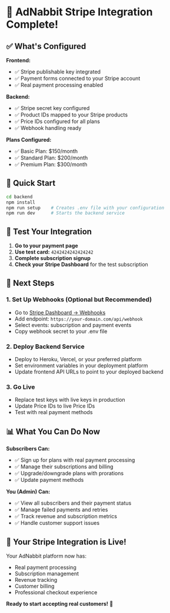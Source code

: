 # 🎉 AdNabbit Stripe Integration Complete!

## ✅ What's Configured

**Frontend:**
- ✅ Stripe publishable key integrated
- ✅ Payment forms connected to your Stripe account
- ✅ Real payment processing enabled

**Backend:**
- ✅ Stripe secret key configured
- ✅ Product IDs mapped to your Stripe products
- ✅ Price IDs configured for all plans
- ✅ Webhook handling ready

**Plans Configured:**
- ✅ Basic Plan: $150/month
- ✅ Standard Plan: $200/month  
- ✅ Premium Plan: $300/month

## 🚀 Quick Start

```bash
cd backend
npm install
npm run setup    # Creates .env file with your configuration
npm run dev      # Starts the backend service
```

## 🧪 Test Your Integration

1. **Go to your payment page**
2. **Use test card:** `4242424242424242`
3. **Complete subscription signup**
4. **Check your Stripe Dashboard** for the test subscription

## 🔧 Next Steps

### 1. Set Up Webhooks (Optional but Recommended)
- Go to [Stripe Dashboard → Webhooks](https://dashboard.stripe.com/webhooks)
- Add endpoint: `https://your-domain.com/api/webhook`
- Select events: subscription and payment events
- Copy webhook secret to your .env file

### 2. Deploy Backend Service
- Deploy to Heroku, Vercel, or your preferred platform
- Set environment variables in your deployment platform
- Update frontend API URLs to point to your deployed backend

### 3. Go Live
- Replace test keys with live keys in production
- Update Price IDs to live Price IDs
- Test with real payment methods

## 📊 What You Can Do Now

**Subscribers Can:**
- ✅ Sign up for plans with real payment processing
- ✅ Manage their subscriptions and billing
- ✅ Upgrade/downgrade plans with prorations
- ✅ Update payment methods

**You (Admin) Can:**
- ✅ View all subscribers and their payment status
- ✅ Manage failed payments and retries
- ✅ Track revenue and subscription metrics
- ✅ Handle customer support issues

## 🎯 Your Stripe Integration is Live!

Your AdNabbit platform now has:
- Real payment processing
- Subscription management
- Revenue tracking
- Customer billing
- Professional checkout experience

**Ready to start accepting real customers!** 🚀
